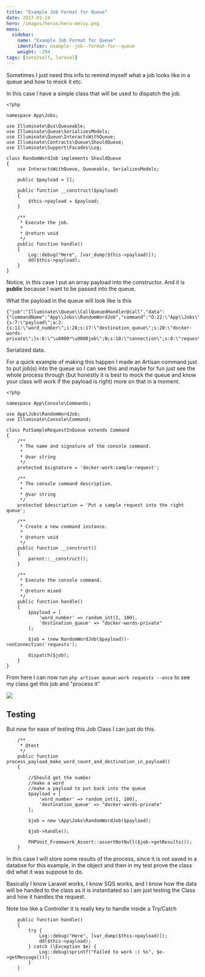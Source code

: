 ```yaml
---
title: "Example Job Format for Queue"
date: 2017-01-14
hero: /images/heros/hero-messy.png
menu:
  sidebar:
    name: "Example Job Format for Queue"
    identifier: example--job--format-for--queue
    weight: -204
tags: [note2self, laravel]
---
```


Sometimes I just need this info to remind myself what a job looks like in a queue and how to mock it etc.

In this case I have a simple class that will be used to dispatch the job.

```
<?php

namespace App\Jobs;

use Illuminate\Bus\Queueable;
use Illuminate\Queue\SerializesModels;
use Illuminate\Queue\InteractsWithQueue;
use Illuminate\Contracts\Queue\ShouldQueue;
use Illuminate\Support\Facades\Log;

class RandomWordJob implements ShouldQueue
{
    use InteractsWithQueue, Queueable, SerializesModels;

    public $payload = [];

    public function __construct($payload)
    {
        $this->payload = $payload;
    }

    /**
     * Execute the job.
     *
     * @return void
     */
    public function handle()
    {
        Log::debug("Here", [var_dump($this->payload)]);
        dd($this->payload);
    }
}
```

Notice, in this case I put an array payload into the constructor. And it is **public** because I want to be passed into the queue.

What the payload in the queue will look like is this

```
{"job":"Illuminate\\Queue\\CallQueuedHandler@call","data":{"commandName":"App\\Jobs\\RandomWordJob","command":"O:22:\"App\\Jobs\\RandomWordJob\":5:{s:7:\"payload\";a:2:{s:11:\"word_number\";i:28;s:17:\"destination_queue\";s:20:\"docker-words-private\";}s:6:\"\u0000*\u0000job\";N;s:10:\"connection\";s:8:\"requests\";s:5:\"queue\";N;s:5:\"delay\";N;}"}}
```

Serialized data.

For a quick example of making this happen I made an Artisan command just to put job(s) into the queue so I can see this and maybe for fun just see the whole process through (but honestly it is best to mock the queue and know your class will work if the payload is right) more on that in a moment.

```
<?php

namespace App\Console\Commands;

use App\Jobs\RandomWordJob;
use Illuminate\Console\Command;

class PutSampleRequestInQueue extends Command
{
    /**
     * The name and signature of the console command.
     *
     * @var string
     */
    protected $signature = 'docker-work:sample-request';

    /**
     * The console command description.
     *
     * @var string
     */
    protected $description = 'Put a sample request into the right queue';

    /**
     * Create a new command instance.
     *
     * @return void
     */
    public function __construct()
    {
        parent::__construct();
    }

    /**
     * Execute the console command.
     *
     * @return mixed
     */
    public function handle()
    {
        $payload = [
            'word_number' => random_int(1, 100),
            'destination_queue' => "docker-words-private"
        ];

        $job = (new RandomWordJob($payload))->onConnection('requests');

        dispatch($job);
    }
}

```

From here I can now run `php artisan queue:work requests --once` to see my class get this job and "process it"

![](https://dl.dropboxusercontent.com/s/t5nhb2gyich2hfy/example_get_job.png?dl=0)


## Testing

But now for ease of testing this Job Class I can just do this.

```
    /**
     * @test
     */
    public function process_payload_make_word_count_and_destination_in_payload()
    {

        //Should get the number
        //make a word
        //make a payload to put back into the queue
        $payload = [
            'word_number' => random_int(1, 100),
            'destination_queue' => "docker-words-private"
        ];

        $job = new \App\Jobs\RandomWordJob($payload);

        $job->handle();

        PHPUnit_Framework_Assert::assertNotNull($job->getResults());
    }
```

In this case I will store some results of the process, since it is not saved in a databse for this example, in the object and then in my test prove the class did what it was suppose to do.

Basically I know Laravel works, I know SQS works, and I know how the data will be handed to the class as it is instantiated so I am just testing the Class and how it handles the request.

Note too like a Controller it is really key to handle inside a Try/Catch

```
    public function handle()
    {
        try {
            Log::debug("Here", [var_dump($this->payload)]);
            dd($this->payload);
        } catch (\Exception $e) {
            Log::debug(sprintf("Failed to work :( %s", $e->getMessage()));
        }
    }
```
